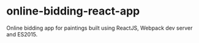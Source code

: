 # online-bidding-react-app
Online bidding app for paintings built using ReactJS, Webpack dev server and ES2015.
